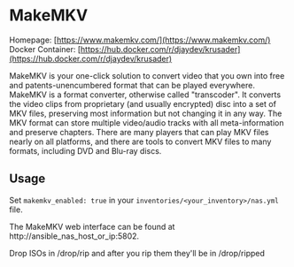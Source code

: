 
# MakeMKV

Homepage: [https://www.makemkv.com/](https://www.makemkv.com/)
Docker Container: [https://hub.docker.com/r/djaydev/krusader](https://hub.docker.com/r/djaydev/krusader)

MakeMKV is your one-click solution to convert video that you own into free and patents-unencumbered format that can be played everywhere. MakeMKV is a format converter, otherwise called "transcoder". It converts the video clips from proprietary (and usually encrypted) disc into a set of MKV files, preserving most information but not changing it in any way. The MKV format can store multiple video/audio tracks with all meta-information and preserve chapters. There are many players that can play MKV files nearly on all platforms, and there are tools to convert MKV files to many formats, including DVD and Blu-ray discs.

## Usage

Set `makemkv_enabled: true` in your `inventories/<your_inventory>/nas.yml` file.

The MakeMKV web interface can be found at http://ansible_nas_host_or_ip:5802.

Drop ISOs in /drop/rip and after you rip them they'll be in /drop/ripped
